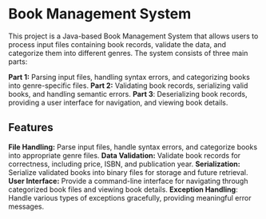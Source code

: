 # Book Management System
This project is a Java-based Book Management System that allows users to process input files containing book records, validate the data, and categorize them into different genres. The system consists of three main parts:

**Part 1:** Parsing input files, handling syntax errors, and categorizing books into genre-specific files.
**Part 2:** Validating book records, serializing valid books, and handling semantic errors.
**Part 3**: Deserializing book records, providing a user interface for navigation, and viewing book details.

## Features

**File Handling:** Parse input files, handle syntax errors, and categorize books into appropriate genre files.
**Data Validation:** Validate book records for correctness, including price, ISBN, and publication year.
**Serialization:** Serialize validated books into binary files for storage and future retrieval.
**User Interface:** Provide a command-line interface for navigating through categorized book files and viewing book details.
**Exception Handling**: Handle various types of exceptions gracefully, providing meaningful error messages.
